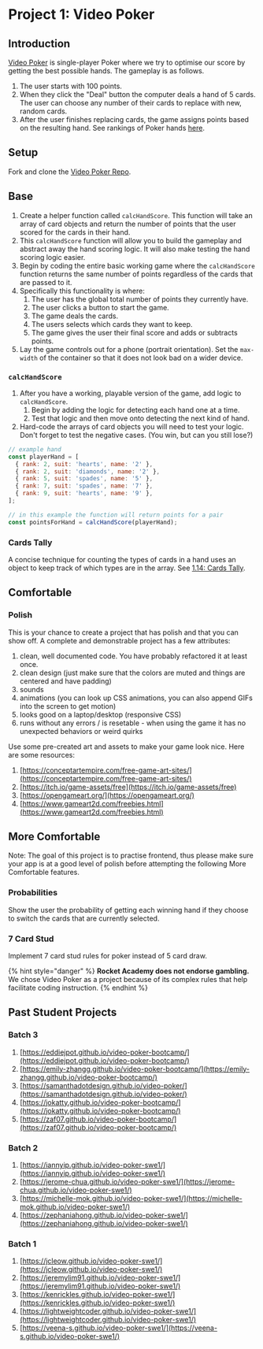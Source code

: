 # Project 1: Video Poker

## Introduction

[Video Poker](https://en.wikipedia.org/wiki/Video_poker) is single-player Poker where we try to optimise our score by getting the best possible hands. The gameplay is as follows.

1. The user starts with 100 points.
2. When they click the "Deal" button the computer deals a hand of 5 cards. The user can choose any number of their cards to replace with new, random cards.
3. After the user finishes replacing cards, the game assigns points based on the resulting hand. See rankings of Poker hands [here](https://en.wikipedia.org/wiki/List_of_poker_hands#Hand-ranking_categories).

## Setup

Fork and clone the [Video Poker Repo](https://github.com/rocketacademy/video-poker-bootcamp).

## Base

1. Create a helper function called `calcHandScore`. This function will take an array of card objects and return the number of points that the user scored for the cards in their hand.
2. This `calcHandScore` function will allow you to build the gameplay and abstract away the hand scoring logic. It will also make testing the hand scoring logic easier.
3. Begin by coding the entire basic working game where the `calcHandScore` function returns the same number of points regardless of the cards that are passed to it.
4. Specifically this functionality is where:
   1. The user has the global total number of points they currently have.
   2. The user clicks a button to start the game.
   3. The game deals the cards.
   4. The users selects which cards they want to keep.
   5. The game gives the user their final score and adds or subtracts points.
5. Lay the game controls out for a phone \(portrait orientation\). Set the `max-width` of the container so that it does not look bad on a wider device.

### `calcHandScore`

1. After you have a working, playable version of the game, add logic to `calcHandScore`.
   1. Begin by adding the logic for detecting each hand one at a time. 
   2. Test that logic and then move onto detecting the next kind of hand.
2. Hard-code the arrays of card objects you will need to test your logic. Don't forget to test the negative cases. \(You win, but can you still lose?\)

```javascript
// example hand
const playerHand = [
  { rank: 2, suit: 'hearts', name: '2' },
  { rank: 2, suit: 'diamonds', name: '2' },
  { rank: 5, suit: 'spades', name: '5' },
  { rank: 7, suit: 'spades', name: '7' },
  { rank: 9, suit: 'hearts', name: '9' },
];

// in this example the function will return points for a pair
const pointsForHand = calcHandScore(playerHand);
```

### Cards Tally

A concise technique for counting the types of cards in a hand uses an object to keep track of which types are in the array. See [1.14: Cards Tally](../1-frontend-basics/1.14-cards-tally.md).

## Comfortable

### Polish

This is your chance to create a project that has polish and that you can show off. A complete and demonstrable project has a few attributes:

1. clean, well documented code. You have probably refactored it at least once.
2. clean design \(just make sure that the colors are muted and things are centered and have padding\)
3. sounds
4. animations \(you can look up CSS animations, you can also append GIFs into the screen to get motion\)
5. looks good on a laptop/desktop \(responsive CSS\)
6. runs without any errors / is resetable - when using the game it has no unexpected behaviors or weird quirks

Use some pre-created art and assets to make your game look nice. Here are some resources:

1. [https://conceptartempire.com/free-game-art-sites/](https://conceptartempire.com/free-game-art-sites/)
2. [https://itch.io/game-assets/free](https://itch.io/game-assets/free)
3. [https://opengameart.org/](https://opengameart.org/)
4. [https://www.gameart2d.com/freebies.html](https://www.gameart2d.com/freebies.html)

## More Comfortable

Note: The goal of this project is to practise frontend, thus please make sure your app is at a good level of polish before attempting the following More Comfortable features.

### Probabilities

Show the user the probability of getting each winning hand if they choose to switch the cards that are currently selected.

### 7 Card Stud

Implement 7 card stud rules for poker instead of 5 card draw.

{% hint style="danger" %}
**Rocket Academy does not endorse gambling.** We chose Video Poker as a project because of its complex rules that help facilitate coding instruction.
{% endhint %}

## Past Student Projects

### Batch 3

1. [https://eddiejpot.github.io/video-poker-bootcamp/](https://eddiejpot.github.io/video-poker-bootcamp/)
2. [https://emily-zhangg.github.io/video-poker-bootcamp/](https://emily-zhangg.github.io/video-poker-bootcamp/)
3. [https://samanthadotdesign.github.io/video-poker/](https://samanthadotdesign.github.io/video-poker/)
4. [https://jokatty.github.io/video-poker-bootcamp/](https://jokatty.github.io/video-poker-bootcamp/)
5. [https://zaf07.github.io/video-poker-bootcamp/](https://zaf07.github.io/video-poker-bootcamp/)

### Batch 2

1. [https://iannyip.github.io/video-poker-swe1/](https://iannyip.github.io/video-poker-swe1/)
2. [https://jerome-chua.github.io/video-poker-swe1/](https://jerome-chua.github.io/video-poker-swe1/)
3. [https://michelle-mok.github.io/video-poker-swe1/](https://michelle-mok.github.io/video-poker-swe1/)
4. [https://zephaniahong.github.io/video-poker-swe1/](https://zephaniahong.github.io/video-poker-swe1/)

### Batch 1

1. [https://jcleow.github.io/video-poker-swe1/](https://jcleow.github.io/video-poker-swe1/)
2. [https://jeremylim91.github.io/video-poker-swe1/](https://jeremylim91.github.io/video-poker-swe1/)
3. [https://kenrickles.github.io/video-poker-swe1/](https://kenrickles.github.io/video-poker-swe1/)
4. [https://lightweightcoder.github.io/video-poker-swe1/](https://lightweightcoder.github.io/video-poker-swe1/)
5. [https://veena-s.github.io/video-poker-swe1/](https://veena-s.github.io/video-poker-swe1/)

